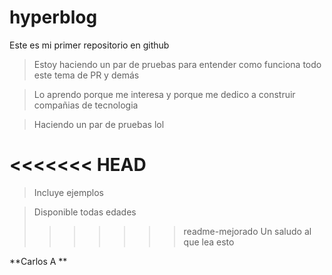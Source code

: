 # hyperblog
Este es mi primer repositorio en github 

> Estoy haciendo un par de pruebas para entender como funciona todo este tema de PR y demás

> Lo aprendo porque me interesa y porque me dedico a construir compañias  de tecnologia 

> Haciendo un par de pruebas lol

<<<<<<< HEAD
=======
> Incluye ejemplos 

> Disponible todas edades
>>>>>>> readme-mejorado
Un saludo al que lea esto 

**Carlos A **